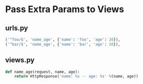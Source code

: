 # Pass Extra Params to Views

## urls.py

```python
('^foo/$', 'name_age', {'name': 'foo', 'age': 20}),
('^bar/$', 'name_age', {'name': 'bar', 'age': 18}),
```

## views.py

```python
def name_age(request, name, age):
    return HttpResponse('name: %s -- age: %s' %(name, age))
```

